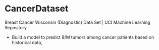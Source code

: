 # CancerDataset
 Breast Cancer Wisconsin (Diagnostic) Data Set | UCI Machine Learning Repository
 * Build a model to predict B/M tumors among cancer patients based on historical data,
